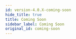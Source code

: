 ```yaml
---
id: version-4.0.X-coming-soon
hide_title: true
title: Coming Soon
sidebar_label: Coming Soon
original_id: coming-soon
---
```


